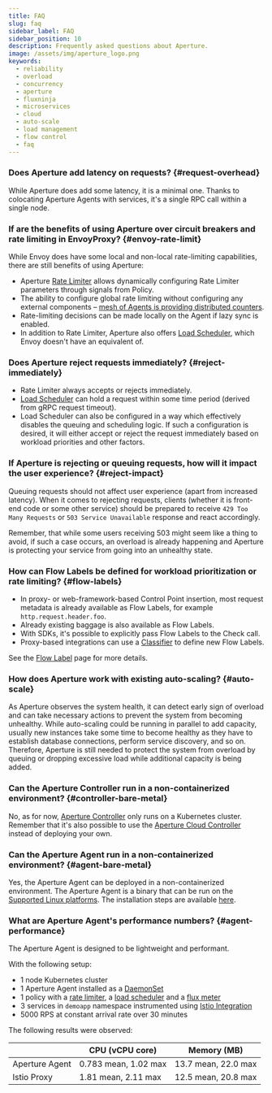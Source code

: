 ```yaml
---
title: FAQ
slug: faq
sidebar_label: FAQ
sidebar_position: 10
description: Frequently asked questions about Aperture.
image: /assets/img/aperture_logo.png
keywords:
  - reliability
  - overload
  - concurrency
  - aperture
  - fluxninja
  - microservices
  - cloud
  - auto-scale
  - load management
  - flow control
  - faq
---
```


### Does Aperture add latency on requests? {#request-overhead}

While Aperture does add some latency, it is a minimal one. Thanks to colocating
Aperture Agents with services, it's a single RPC call within a single node.

### If are the benefits of using Aperture over circuit breakers and rate limiting in EnvoyProxy? {#envoy-rate-limit}

While Envoy does have some local and non-local rate-limiting capabilities, there
are still benefits of using Aperture:

- Aperture [Rate Limiter][rate-limiter] allows dynamically configuring Rate
  Limiter parameters through signals from Policy.
- The ability to configure global rate limiting without configuring any external
  components
  – [mesh of Agents is providing distributed counters](/concepts/rate-limiter.md#distributed-counters).
- Rate-limiting decisions can be made locally on the Agent if lazy sync is
  enabled.
- In addition to Rate Limiter, Aperture also offers [Load
  Scheduler][load-scheduler], which Envoy doesn't have an equivalent of.

### Does Aperture reject requests immediately? {#reject-immediately}

- Rate Limiter always accepts or rejects immediately.
- [Load Scheduler][load-scheduler] can hold a request within some time period
  (derived from gRPC request timeout).
- Load Scheduler can also be configured in a way which effectively disables the
  queuing and scheduling logic. If such a configuration is desired, it will
  either accept or reject the request immediately based on workload priorities
  and other factors.

### If Aperture is rejecting or queuing requests, how will it impact the user experience? {#reject-impact}

Queuing requests should not affect user experience (apart from increased
latency). When it comes to rejecting requests, clients (whether it is front-end
code or some other service) should be prepared to receive
`429 Too Many Requests` or `503 Service Unavailable` response and react
accordingly.

Remember, that while some users receiving 503 might seem like a thing to avoid,
if such a case occurs, an overload is already happening and Aperture is
protecting your service from going into an unhealthy state.

### How can Flow Labels be defined for workload prioritization or rate limiting? {#flow-labels}

- In proxy- or web-framework-based Control Point insertion, most request
  metadata is already available as Flow Labels, for example
  `http.request.header.foo`.
- Already existing baggage is also available as Flow Labels.
- With SDKs, it's possible to explicitly pass Flow Labels to the Check call.
- Proxy-based integrations can use a [Classifier][classifier] to define new Flow
  Labels.

See the [Flow Label][flow-label] page for more details.

### How does Aperture work with existing auto-scaling? {#auto-scale}

As Aperture observes the system health, it can detect early sign of overload and
can take necessary actions to prevent the system from becoming unhealthy. While
auto-scaling could be running in parallel to add capacity, usually new instances
take some time to become healthy as they have to establish database connections,
perform service discovery, and so on. Therefore, Aperture is still needed to
protect the system from overload by queuing or dropping excessive load while
additional capacity is being added.

### Can the Aperture Controller run in a non-containerized environment? {#controller-bare-metal}

No, as for now, [Aperture Controller][aperture-controller] only runs on a
Kubernetes cluster. Remember that it's also possible to use the [Aperture Cloud
Controller][aperture-cloud-controller] instead of deploying your own.

### Can the Aperture Agent run in a non-containerized environment? {#agent-bare-metal}

Yes, the Aperture Agent can be deployed in a non-containerized environment. The
Aperture Agent is a binary that can be run on the
[Supported Linux platforms](/self-hosting/supported-platforms.md). The
installation steps are available [here](/self-hosting/agent/bare-metal.md).

### What are Aperture Agent's performance numbers? {#agent-performance}

The Aperture Agent is designed to be lightweight and performant.

With the following setup:

- 1 node Kubernetes cluster
- 1 Aperture Agent installed as a
  [DaemonSet](/self-hosting/agent/kubernetes/operator/daemonset.md)
- 1 policy with a [rate limiter][rate-limiter], a [load
  scheduler][load-scheduler] and a [flux meter][flux-meter]
- 3 services in `demoapp` namespace instrumented using
  [Istio Integration](/self-hosting/integrations/istio/istio.md)
- 5000 RPS at constant arrival rate over 30 minutes

The following results were observed:

|                | CPU (vCPU core)      | Memory (MB)         |
| -------------- | -------------------- | ------------------- |
| Aperture Agent | 0.783 mean, 1.02 max | 13.7 mean, 22.0 max |
| Istio Proxy    | 1.81 mean, 2.11 max  | 12.5 mean, 20.8 max |

[rate-limiter]: /concepts/rate-limiter.md
[load-scheduler]: /concepts/scheduler/load-scheduler.md
[flux-meter]: /concepts/flux-meter.md
[classifier]: /concepts/classifier.md
[flow-label]: /concepts/flow-label.md
[aperture-controller]: /architecture/architecture.md#aperture-controller
[aperture-cloud-controller]: /reference/fluxninja.md#cloud-controller
